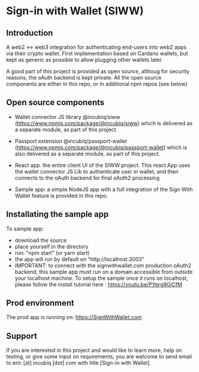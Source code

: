 # Sign-in with Wallet (SIWW)

## Introduction

A web2 <-> web3 integration for authenticating end-users into web2 apps via their crypto wallet. First implementation based on Cardano wallets, but kept as generic as possible to allow plugging other wallets later.

A good part of this project is provided as open source, althoug for security reasons, the oAuth backend is kept private. All the open source components are either in this repo, or in additional npm repos (see below)

## Open source components

 - Wallet connector JS library @incubiq/siww (https://www.npmjs.com/package/@incubiq/siww) which is delivered as a separate module, as part of this project.

 - Passport extension @incubiq/passport-wallet (https://www.npmjs.com/package/@incubiq/passport-wallet) which is also delivered as a separate module, as part of this project.

 - React app. the entire client UI of the SIWW project. This react App uses the wallet connector JS Lib to authenticate user in wallet, and then connects to the oAuth backend for final oAuth2 processing

 - Sample app: a simple NodeJS app with a full integration of the Sign With Wallet feature is provided in this repo. 

## Installating the sample app 

To sample app:
 - download the source
 - place yourself in the directory
 - run: "npm start" (or yarn start)
 - the app will run by default on "http://localhost:3003"
 - IMPORTANT: to connect with the signwithwallet.com production oAuth2 backend, this sample app must run on a domain accessible from outside your localhost machine. To setup the sample once it runs on localhost, please follow the install tutorial here : https://youtu.be/PYerg9GjCfM 

## Prod environment

The prod app is running on: https://SignWithWallet.com

## Support

If you are interested in this project and would like to learn more, help on testing, or give some input on requirements, you are welcome to send email to eric [at] incubiq [dot] com with title [Sign-in with Wallet].
